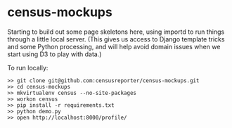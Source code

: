 census-mockups
==============

Starting to build out some page skeletons here, using importd to run things through a little local server. (This gives us access to Django template tricks and some Python processing, and will help avoid domain issues when we start using D3 to play with data.)

To run locally:

    >> git clone git@github.com:censusreporter/census-mockups.git
    >> cd census-mockups
    >> mkvirtualenv census --no-site-packages
    >> workon census
    >> pip install -r requirements.txt
    >> python demo.py
    >> open http://localhost:8000/profile/
